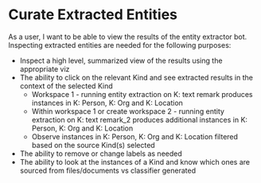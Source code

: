 # Curate Extracted Entities

As a user, I want to be able to view the results of the entity extractor bot. Inspecting extracted entities are needed for the following purposes:

* Inspect a high level, summarized view of the results using the appropriate viz
* The ability to click on the relevant Kind and see extracted results in the context of the selected Kind
  * Workspace 1 - running entity extraction on K: text remark produces instances in K: Person, K: Org and K: Location
  * Within workspace 1 or create workspace 2 - running entity extraction on K: text remark\_2 produces additional instances in K: Person, K: Org and K: Location
  * Observe instances in K: Person, K: Org and K: Location filtered based on the source Kind\(s\) selected
* The ability to remove or change labels as needed
* The ability to look at the instances of a Kind and know which ones are sourced from files/documents vs classifier generated

